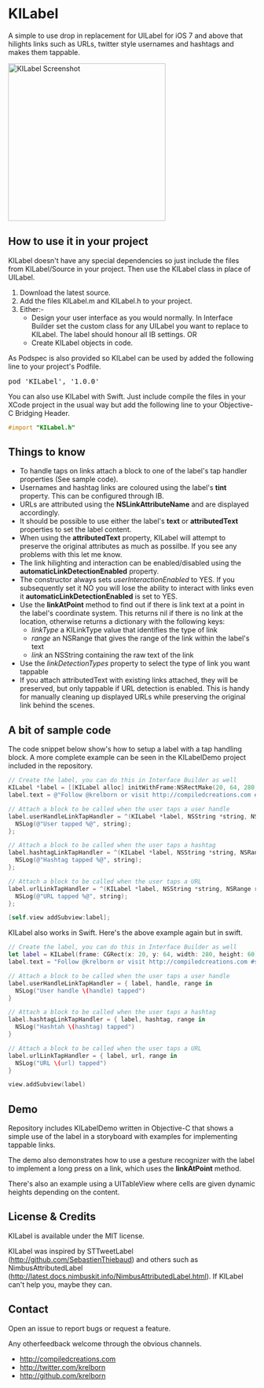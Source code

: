 # KILabel

A simple to use drop in replacement for UILabel for iOS 7 and above that hilights links such as URLs, twitter style usernames and hashtags and makes them tappable.

<img width=320 src="https://raw.github.com/Krelborn/KILabel/master/IKLabelDemoScreenshot.png" alt="KILabel Screenshot">

## How to use it in your project
KILabel doesn't have any special dependencies so just include the files from KILabel/Source in your project. Then use the KILabel class in place of UILabel.

1. Download the latest source.
2. Add the files KILabel.m and KILabel.h to your project.
3. Either:-
    * Design your user interface as you would normally. In Interface Builder set the custom class for any UILabel you want to replace to KILabel. The label should honour all IB settings. OR
    * Create KILabel objects in code.

As Podspec is also provided so KILabel can be used by added the following line to your project's Podfile.

<pre>pod 'KILabel', '1.0.0'</pre>

You can also use KILabel with Swift. Just include compile the files in your XCode project in the usual way but add the following line to your Objective-C Bridging Header.

``` objective-c
#import "KILabel.h"
```

## Things to know
* To handle taps on links attach a block to one of the label's tap handler properties (See sample code).
* Usernames and hashtag links are coloured using the label's **tint** property. This can be configured through IB.
* URLs are attributed using the **NSLinkAttributeName** and are displayed accordingly.
* It should be possible to use either the label's **text** or **attributedText** properties to set the label content.
* When using the **attributedText** property, KILabel will attempt to preserve the original attributes as much as possilbe. If you see any problems with this let me know.
* The link hilighting and interaction can be enabled/disabled using the **automaticLinkDetectionEnabled** property.
* The constructor always sets *userInteractionEnabled* to YES. If you subsequently set it NO you will lose the ability to interact with links even it **automaticLinkDetectionEnabled** is set to YES.
* Use the **linkAtPoint** method to find out if there is link text at a point in the label's coordinate system. This returns nil if there is no link at the location, otherwise returns a dictionary with the following keys:
    * *linkType* a KILinkType value that identifies the type of link
    * *range* an NSRange that gives the range of the link within the label's text
    * *link* an NSString containing the raw text of the link
* Use the *linkDetectionTypes* property to select the type of link you want tappable
* If you attach attributedText with existing links attached, they will be preserved, but only tappable if URL detection is enabled. This is handy for manually cleaning up displayed URLs while preserving the original link behind the scenes.

## A bit of sample code

The code snippet below show's how to setup a label with a tap handling block. A more complete example can be seen in the KILabelDemo project included in the repository.

``` objective-c
// Create the label, you can do this in Interface Builder as well
KILabel *label = [[KILabel alloc] initWithFrame:NSRectMake(20, 64, 280, 60)];
label.text = @"Follow @krelborn or visit http://compiledcreations.com #shamelessplug";

// Attach a block to be called when the user taps a user handle
label.userHandleLinkTapHandler = ^(KILabel *label, NSString *string, NSRange range) {
  NSLog(@"User tapped %@", string);
};

// Attach a block to be called when the user taps a hashtag
label.hashtagLinkTapHandler = ^(KILabel *label, NSString *string, NSRange range) {
  NSLog(@"Hashtag tapped %@", string);
};

// Attach a block to be called when the user taps a URL
label.urlLinkTapHandler = ^(KILabel *label, NSString *string, NSRange range) {
  NSLog(@"URL tapped %@", string);
};

[self.view addSubview:label];
```

KILabel also works in Swift. Here's the above example again but in swift.

``` swift
// Create the label, you can do this in Interface Builder as well
let label = KILabel(frame: CGRect(x: 20, y: 64, width: 280, height: 60))
label.text = "Follow @krelborn or visit http://compiledcreations.com #shamelessplug"

// Attach a block to be called when the user taps a user handle
label.userHandleLinkTapHandler = { label, handle, range in
  NSLog("User handle \(handle) tapped")
}

// Attach a block to be called when the user taps a hashtag
label.hashtagLinkTapHandler = { label, hashtag, range in
  NSLog("Hashtah \(hashtag) tapped")
}

// Attach a block to be called when the user taps a URL
label.urlLinkTapHandler = { label, url, range in
  NSLog("URL \(url) tapped")
}

view.addSubview(label)
```

## Demo

Repository includes KILabelDemo written in Objective-C that shows a simple use of the label in a storyboard with examples for implementing tappable links.

The demo also demonstrates how to use a gesture recognizer with the label to implement a long press on a link, which uses the **linkAtPoint** method.

There's also an example using a UITableView where cells are given dynamic heights depending on the content.

## License & Credits

KILabel is available under the MIT license.

KILabel was inspired by STTweetLabel (http://github.com/SebastienThiebaud) and others such as NimbusAttributedLabel (http://latest.docs.nimbuskit.info/NimbusAttributedLabel.html). If KILabel can't help you, maybe they can.

## Contact

Open an issue to report bugs or request a feature.

Any otherfeedback welcome through the obvious channels.

- http://compiledcreations.com
- http://twitter.com/krelborn
- http://github.com/krelborn
